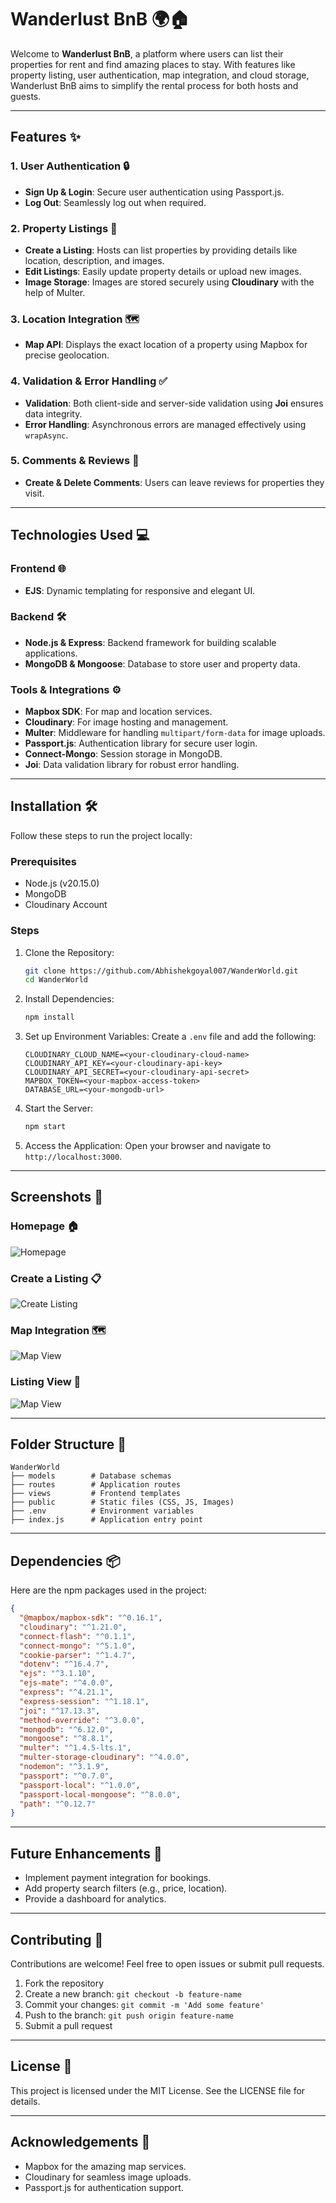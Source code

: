 # Wanderlust BnB 🌍🏠

Welcome to **Wanderlust BnB**, a platform where users can list their properties for rent and find amazing places to stay. With features like property listing, user authentication, map integration, and cloud storage, Wanderlust BnB aims to simplify the rental process for both hosts and guests.

---

## Features ✨

### 1. User Authentication 🔒
- **Sign Up & Login**: Secure user authentication using Passport.js.
- **Log Out**: Seamlessly log out when required.

### 2. Property Listings 🏡
- **Create a Listing**: Hosts can list properties by providing details like location, description, and images.
- **Edit Listings**: Easily update property details or upload new images.
- **Image Storage**: Images are stored securely using **Cloudinary** with the help of Multer.

### 3. Location Integration 🗺️
- **Map API**: Displays the exact location of a property using Mapbox for precise geolocation.

### 4. Validation & Error Handling ✅
- **Validation**: Both client-side and server-side validation using **Joi** ensures data integrity.
- **Error Handling**: Asynchronous errors are managed effectively using `wrapAsync`.

### 5. Comments & Reviews 💬
- **Create & Delete Comments**: Users can leave reviews for properties they visit.

---

## Technologies Used 💻

### Frontend 🌐
- **EJS**: Dynamic templating for responsive and elegant UI.

### Backend 🛠️
- **Node.js & Express**: Backend framework for building scalable applications.
- **MongoDB & Mongoose**: Database to store user and property data.

### Tools & Integrations ⚙️
- **Mapbox SDK**: For map and location services.
- **Cloudinary**: For image hosting and management.
- **Multer**: Middleware for handling `multipart/form-data` for image uploads.
- **Passport.js**: Authentication library for secure user login.
- **Connect-Mongo**: Session storage in MongoDB.
- **Joi**: Data validation library for robust error handling.

---

## Installation 🛠️

Follow these steps to run the project locally:

### Prerequisites
- Node.js (v20.15.0)
- MongoDB
- Cloudinary Account

### Steps

1. Clone the Repository:
   ```bash
   git clone https://github.com/Abhishekgoyal007/WanderWorld.git
   cd WanderWorld
   ```

2. Install Dependencies:
   ```bash
   npm install
   ```

3. Set up Environment Variables:
   Create a `.env` file and add the following:
   ```env
   CLOUDINARY_CLOUD_NAME=<your-cloudinary-cloud-name>
   CLOUDINARY_API_KEY=<your-cloudinary-api-key>
   CLOUDINARY_API_SECRET=<your-cloudinary-api-secret>
   MAPBOX_TOKEN=<your-mapbox-access-token>
   DATABASE_URL=<your-mongodb-url>
   ```

4. Start the Server:
   ```bash
   npm start
   ```

5. Access the Application:
   Open your browser and navigate to `http://localhost:3000`.

---

## Screenshots 📸

### Homepage 🏠
![Homepage](https://via.placeholder.com/800x400?text=Homepage+Screenshot)

### Create a Listing 📋
![Create Listing](https://via.placeholder.com/800x400?text=Create+Listing+Screenshot)

### Map Integration 🗺️
![Map View](https://via.placeholder.com/800x400?text=Map+Integration+Screenshot)

### Listing View 📃
![Map View](https://via.placeholder.com/800x400?text=Map+Integration+Screenshot)

---

## Folder Structure 📂

```
WanderWorld
├── models        # Database schemas
├── routes        # Application routes
├── views         # Frontend templates
├── public        # Static files (CSS, JS, Images)
├── .env          # Environment variables
├── index.js      # Application entry point
```

---

## Dependencies 📦
Here are the npm packages used in the project:

```json
{
  "@mapbox/mapbox-sdk": "^0.16.1",
  "cloudinary": "^1.21.0",
  "connect-flash": "^0.1.1",
  "connect-mongo": "^5.1.0",
  "cookie-parser": "^1.4.7",
  "dotenv": "^16.4.7",
  "ejs": "^3.1.10",
  "ejs-mate": "^4.0.0",
  "express": "^4.21.1",
  "express-session": "^1.18.1",
  "joi": "^17.13.3",
  "method-override": "^3.0.0",
  "mongodb": "^6.12.0",
  "mongoose": "^8.8.1",
  "multer": "^1.4.5-lts.1",
  "multer-storage-cloudinary": "^4.0.0",
  "nodemon": "^3.1.9",
  "passport": "^0.7.0",
  "passport-local": "^1.0.0",
  "passport-local-mongoose": "^8.0.0",
  "path": "^0.12.7"
}
```

---

## Future Enhancements 🚀
- Implement payment integration for bookings.
- Add property search filters (e.g., price, location).
- Provide a dashboard for analytics.

---

## Contributing 🤝
Contributions are welcome! Feel free to open issues or submit pull requests.

1. Fork the repository
2. Create a new branch: `git checkout -b feature-name`
3. Commit your changes: `git commit -m 'Add some feature'`
4. Push to the branch: `git push origin feature-name`
5. Submit a pull request

---

## License 📜
This project is licensed under the MIT License. See the LICENSE file for details.

---

## Acknowledgements 🙌
- Mapbox for the amazing map services.
- Cloudinary for seamless image uploads.
- Passport.js for authentication support.

